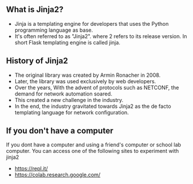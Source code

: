 ## What is Jinja2?
- Jinja is a templating engine for developers that uses the Python programming language as base.
- It's often referred to as "Jinja2". where 2 refers to its release version. In short Flask templating engine is called jinja.

## History of Jinja2
- The original library was created by Armin Ronacher in 2008. 
- Later, the library was used exclusively by web developers.
- Over the years, With the advent of protocols such as NETCONF, the demand for network automation soared. 
- This created a new challenge in the industry. 
- In the end, the industry gravitated towards Jinja2 as the de facto templating language for network configuration.



## If you don't have a computer

If you dont have a computer and using a friend's computer or school lab computer. You can access one of the following sites to experiment with jinja2

- https://repl.it/
- https://colab.research.google.com/

